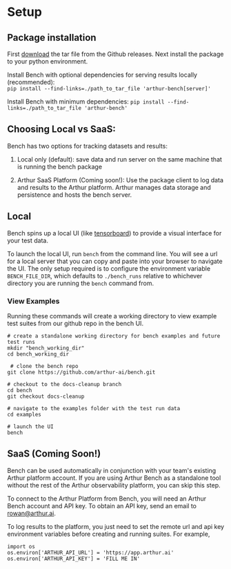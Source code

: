 # Setup

## Package installation
First [download](https://github.com/arthur-ai/bench/releases) the tar file from the Github releases. Next install the package to your python environment.

Install Bench with optional dependencies for serving results locally (recommended):  
`pip install --find-links=./path_to_tar_file 'arthur-bench[server]'`

Install Bench with minimum dependencies:
`pip install --find-links=./path_to_tar_file 'arthur-bench'`

## Choosing Local vs SaaS:

Bench has two options for tracking datasets and results:

1) Local only (default): save data and run server on the same machine that is running the bench package

2) Arthur SaaS Platform (Coming soon!): Use the package client to log data and results to the Arthur platform. Arthur manages data storage and persistence and hosts the bench server.

## Local

Bench spins up a local UI (like [tensorboard](https://www.tensorflow.org/tensorboard)) to provide a visual interface for your test data. 

To launch the local UI, run `bench` from the command line. You will see a url for a local server that you can copy and paste into your browser to navigate the UI. The only setup required is to configure the environment variable `BENCH_FILE_DIR`, which defaults to `./bench_runs` relative to whichever directory you are running the `bench` command from.

### View Examples

Running these commands will create a working directory to view example test suites from our github repo in the bench UI.

```
# create a standalone working directory for bench examples and future test runs
mkdir "bench_working_dir"
cd bench_working_dir

 # clone the bench repo
git clone https://github.com/arthur-ai/bench.git

# checkout to the docs-cleanup branch
cd bench
git checkout docs-cleanup

# navigate to the examples folder with the test run data
cd examples 

# launch the UI
bench
```

## SaaS (Coming Soon!)

Bench can be used automatically in conjunction with your team's existing Arthur platform account. If you are using Arthur Bench as a standalone tool without the rest of the Arthur observability platform, you can skip this step.

To connect to the Arthur Platform from Bench, you will need an Arthur Bench account and API key. To obtain an API key, send an email to rowan@arthur.ai.

To log results to the platform, you just need to set the remote url and api key environment variables before creating and running suites. For example,  
```
import os
os.environ['ARTHUR_API_URL'] = 'https://app.arthur.ai'
os.environ['ARTHUR_API_KEY'] = 'FILL ME IN'
```
